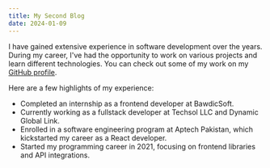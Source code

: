 ```yaml
---
title: My Second Blog
date: 2024-01-09
---
```


I have gained extensive experience in software development over the years. During my career, I've had the opportunity to work on various projects and learn different technologies. You can check out some of my work on my [GitHub profile](https://github.com).

Here are a few highlights of my experience:
- Completed an internship as a frontend developer at BawdicSoft.
- Currently working as a fullstack developer at Techsol LLC and Dynamic Global Link.
- Enrolled in a software engineering program at Aptech Pakistan, which kickstarted my career as a React developer.
- Started my programming career in 2021, focusing on frontend libraries and API integrations.
